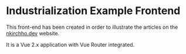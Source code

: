 # Industrialization Example Frontend

This front-end has been created in order to illustrate the articles on the [nkirchho.dev](https://nkirchho.dev) website.

It is a Vue 2.x application with Vue Router integrated.
